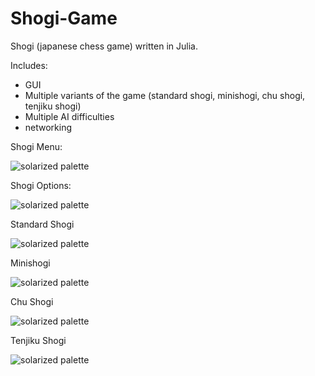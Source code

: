 # Shogi-Game
Shogi (japanese chess game) written in Julia. 

Includes:
- GUI
- Multiple variants of the game (standard shogi, minishogi, chu shogi, tenjiku shogi)
- Multiple AI difficulties
- networking

Shogi Menu:

![solarized palette](https://github.com/scc23/Shogi-Game/tree/master/screenshots/shogiMenu.png)


Shogi Options:

![solarized palette](https://github.com/scc23/Shogi-Game/tree/master/screenshots/shogiOptions.png)


Standard Shogi

![solarized palette](https://github.com/scc23/Shogi-Game/tree/master/screenshots/standardShogi.png)


Minishogi

![solarized palette](https://github.com/scc23/Shogi-Game/tree/master/screenshots/miniShogi.png)


Chu Shogi

![solarized palette](https://github.com/scc23/Shogi-Game/tree/master/screenshots/chuShogi.png)


Tenjiku Shogi

![solarized palette](https://github.com/scc23/Shogi-Game/tree/master/screenshots/tenjikuShogi.png)
